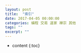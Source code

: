 ```yaml
---
layout: post
title:  "索引"
date: 2017-04-05 00:00:00
categories: 编程 交易 道家 禅宗 其他 
tags: ""
excerpt: ""
---
```


* content
{:toc}


































